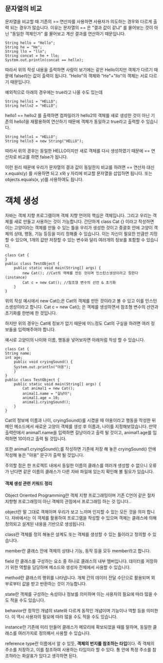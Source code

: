 

## 문자열의 비교

문자열을 비교할 때 기존의 == 연산자를 사용하면 사용자가 의도하는 경우와 다르게 출력 되는 경우가 많습니다.
이유는 문자열의 == 은 "결과 값이 같냐" 를 물어보는 것이 아닌 "동일한 객체인가" 를 물어보고 계산 결과를 연산하기 때문입니다.

```
String hello = "Hello";
String he = "He";
String llo = "llo";
String concat = he + llo;
System.out.println(concat == hello);
```

따라서 위의 작성 내용을 출력하면 사람이 보기에는 같은 Hello이지만 객체가 다르기 때문에 false라는 값이 출력이 됩니다.
"Hello"의 객체와 "He"+"llo"의 객체는 서로 다르기 때문입니다.

예외적으로 아래의 경우에는 true라고 나올 수도 있는데

```
String hello1 = "HELLO";
String hello2 = "HELLO";
```

hello1 == hello2 를 출력하면 컴파일러가 hello2의 객체를 새로 생성한 것이 아닌 기존의 hello1을 재활용하여 연산하기 때문에 객체가 동일하고 true라고 출력할 수 있습니다.

```
String hello1 = "HELLO";
String hello3 = new String("HELLO");
```

따라서 위의 경우는 동일한 HELLO이지만 새로 객체를 다시 생성하였기 때문에 == 연산자로 비교를 하면 false가 됩니다.


이런 원리 때문에 우리가 문자열의 결과 값이 동일한지 비교를 하려면 == 연산자 대신
x.equals(y) 를 사용하면 되고 x와 y 자리에 비교할 문자열을 삽입하면 됩니다.
또는 objects.equals(x, y)를 사용하여도 됩니다.





# 객체 생성



자바는 객체 지향 프로그램이며 객체 지향 언어의 핵심은 객체입니다.
그리고 우리는 객체를 새로 만들고 사용하는 것이 가능합니다.
간단하게 class Cat {} 이라고 작성하면 이는 고양이라는 객체를 만들 수 있는 틀을 우리가 생성한 것이고 중괄호 안에 고양이 객체의 상태, 행동, 기능 등등을 미리 정해줄 수 있습니다.
이는 자신이 필요한 만큼만 지정할 수 있으며, 1개의 값만 저장할 수 있는 변수와 달리 여러개의 정보를 포함할 수 있습니다.



```
class Cat {
}
public class TestObject {
	public static void main(String[] args) {
		new Cat(); //Cat의 객체를 만든 것이며 인스턴스생성이라고 칭한다(instance)
		Cat c = new Cat(); //참조형 변수의 선언 & 초기화
	}
}
```

위의 작성 예시에서 new Cat();은 Cat의 객체를 만든 것이라고 볼 수 있고 이를 인스턴스생성이라고 합니다.
Cat c = new Cat(); 은 객체를 생성하면서 참조형 변수의 선언과 초기화를 한번에 한 것입니다.

하지만 위의 경우는 Cat에 정보가 없기 때문에 어느정도 Cat의 구실을 하려면 여러 정보들을 입력해주어야 합니다.

예시로 고양이의 나이와 이름, 행동을 넣어보자면 아래처럼 작성 할 수 있습니다.


```
class Cat {
String name;
int age;
	public void cryingSound() {
	System.out.println("야옹");
	}
}
public class TestObject {
	public static void main(String[] args) {
		Cat animal1 = new Cat();
		animal1.name = "길냥이";
		animal1.age = 10;
		animal1.cryingSound();
	}
}
```

Cat의 정보에 이름과 나이, cryingSound()를 시켰을 때 야옹이라고 행동을 작성한 뒤
메인 메소드에서 새로운 고양이 객체를 생성 후 이름과, 나이를 지정해보았습니다.
만약 출력란에서 animal1.name을 입력하면 길냥이라고 출력 될 것이고,
animal1.age를 입력하면 10이라고 출력 될 것입니다.

또한 animal1.cryingSound();를 작성하면 기존에 저장 해 놓은 cryingSound() 안에 작성해 놓은 "야옹" 문구가 출력 될 것입니다.

주의할 점은 한 프로젝트 내에서 동일한 이름의 클래스를 여러개 생성할 수 없으니 오류가 난다면 같은 이름의 클래스가 다른 자바 파일에 있는지 확인해 볼 필요가 있습니다.



#### 객체 생성 관련 키워드 정리

Object Oriented Programming란
객체 지향 프로그래밍이며 기존 C언어 같은 절차 지향형 프로그래밍이 아닌 객체의 관점에서 프로그래밍 하는 것 입니다..

object란
말 그대로 객체이며 우리가 보고 느끼며 인지할 수 있는 모든 것을 의미 합니다.
자바에서는 이 객체를 활용하여 프로그램을 작성할 수 있으며 객체는 클래스에 의해 정의되고 설계된 내용을 기반으로 생성됩니다.

class란
객체를 정의 해놓은 설계도 또는 객체를 생성할 수 있는 틀이라고 정의할 수 있습니다.

member란
클래스 안에 객체의 상태나 기능, 동작 등을 모두 member라고 합니다.

field 란
클래스를 구성하는 요소 중 하나로 클래스의 내부 멤버입니다.
데이터를 저장하기 위한 역할을 담당하며 메소드와 생성자 전체에서 사용할 수 있습니다.

method란
클래스의 행위를 나타냅니다.
개체 간의 데이터 전달 수단으로 활용되며 외부로부터 값을 받고 반환하는 것이 가능합니다.

state란
객체를 구성하는 속성이나 정보를 의미하며 이는 사용자의 필요에 따라 많을 수도 적을 수도 있습니다.

behavior란
정적인 개념의 state와 다르게 동적인 개념이며 기능이나 역할 등을 의미한다.
이 역시 사용자의 필요에 따라 많을 수도 적을 수도 있습니다.

instance란
기존에 미리 만들어 클래스가 메모리에 확보되었을 때를 말하며, 동일한 클래스를 여러가지로 정의해서 사용할 수 있습니다.

reference type란
이름에서 알 수 있듯, **객체의 번지를 참조하는 타입**이다. 즉 객체의 주소를 저장하고, 이를 참조하여 사용하는 타입이라 할 수 있다.
통 안에 특정 주소를 참조하라는 화살표가 있다고 생각하면 된다.